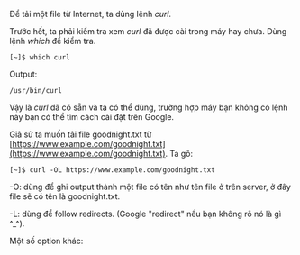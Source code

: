 Để tải một file từ Internet, ta dùng lệnh _curl_.

Trước hết, ta phải kiểm tra xem _curl_ đã được cài trong máy hay chưa. Dùng lệnh _which_ để kiểm tra.

```
[~]$ which curl
```

Output:

```
/usr/bin/curl
```

Vậy là _curl_ đã có sẵn và ta có thể dùng, trường hợp máy bạn không có lệnh này bạn có thể tìm cách cài đặt trên Google.

Giả sử ta muốn tải file goodnight.txt từ [https://www.example.com/goodnight.txt](https://www.example.com/goodnight.txt). Ta gõ:

```
[~]$ curl -OL https://www.example.com/goodnight.txt
```

-O: dùng để ghi output thành một file có tên như tên file ở trên server, ở đây file sẽ có tên là goodnight.txt.

-L: dùng để follow redirects. \(Google "redirect" nếu bạn không rõ nó là gì ^\_^\).

Một số option khác:



